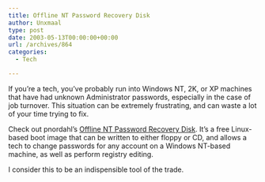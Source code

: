 ```yaml
---
title: Offline NT Password Recovery Disk
author: Unxmaal
type: post
date: 2003-05-13T00:00:00+00:00
url: /archives/864
categories:
  - Tech

---
```

If you&#8217;re a tech, you&#8217;ve probably run into Windows NT, 2K, or XP machines that have had unknown Administrator passwords, especially in the case of job turnover. This situation can be extremely frustrating, and can waste a lot of your time trying to fix. 

Check out pnordahl&#8217;s [Offline NT Password Recovery Disk][1]. It&#8217;s a free Linux-based boot image that can be written to either floppy or CD, and allows a tech to change passwords for any account on a Windows NT-based machine, as well as perform registry editing. 

I consider this to be an indispensible tool of the trade.

 [1]: http://home.eunet.no/~pnordahl/ntpasswd/